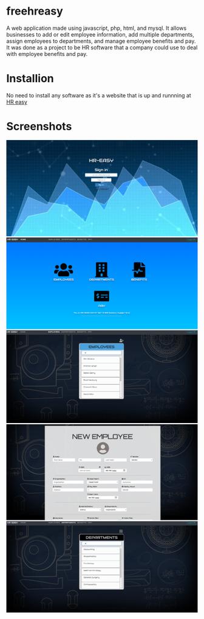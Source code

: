 # freehreasy
A web application made using javascript, php, html, and mysql. It allows businesses to add or edit employee information, add
multiple departments, assign employees to departments, and manage employee benefits and pay. It was done as a project to be HR software
that a company could use to deal with employee benefits and pay. 

# Installion
No need to install any software as it's a website that is up and runnning at [HR easy](https://www.freehreasy.com/)

# Screenshots
![](screenshot/homescreen.PNG)
![](screenshot/main_screen.PNG)
![](screenshot/employee.PNG)
![](screenshot/new_employee.PNG)
![](screenshot/departments.PNG)
